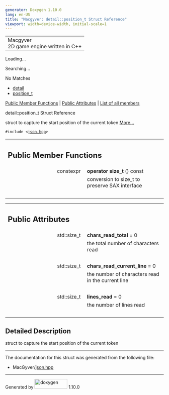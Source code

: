 ```yaml
---
generator: Doxygen 1.10.0
lang: en-US
title: "Macgyver: detail::position_t Struct Reference"
viewport: width=device-width, initial-scale=1
---
```


<div id="top">

<div id="titlearea">

<table data-cellspacing="0" data-cellpadding="0">
<colgroup>
<col style="width: 100%" />
</colgroup>
<tbody>
<tr id="projectrow" class="odd">
<td id="projectalign"><div id="projectname">
Macgyver
</div>
<div id="projectbrief">
2D game engine written in C++
</div></td>
</tr>
</tbody>
</table>

</div>

<div id="main-nav">

</div>

<div id="MSearchSelectWindow"
onmouseover="return searchBox.OnSearchSelectShow()"
onmouseout="return searchBox.OnSearchSelectHide()"
onkeydown="return searchBox.OnSearchSelectKey(event)">

</div>

<div id="MSearchResultsWindow">

<div id="MSearchResults">

<div class="SRPage">

<div id="SRIndex">

<div id="SRResults">

</div>

<div id="Loading" class="SRStatus">

Loading...

</div>

<div id="Searching" class="SRStatus">

Searching...

</div>

<div id="NoMatches" class="SRStatus">

No Matches

</div>

</div>

</div>

</div>

</div>

<div id="nav-path" class="navpath">

- <a href="namespacedetail.html" class="el">detail</a>
- <a href="structdetail_1_1position__t.html" class="el">position_t</a>

</div>

</div>

<div class="header">

<div class="summary">

[Public Member Functions](#pub-methods) \| [Public
Attributes](#pub-attribs) \| [List of all
members](structdetail_1_1position__t-members.html)

</div>

<div class="headertitle">

<div class="title">

detail::position_t Struct Reference

</div>

</div>

</div>

<div class="contents">

struct to capture the start position of the current token
[More...](#details)

`#include <`<a href="json_8hpp_source.html" class="el"><code>json.hpp</code></a>`>`

<table class="memberdecls">
<colgroup>
<col style="width: 50%" />
<col style="width: 50%" />
</colgroup>
<tbody>
<tr class="odd heading">
<td colspan="2"><h2 id="public-member-functions"
class="groupheader"><span id="pub-methods"></span> Public Member
Functions</h2></td>
</tr>
<tr id="r_a1299e15d15516235772d36e077ec9741"
class="even memitem:a1299e15d15516235772d36e077ec9741">
<td class="memItemLeft" style="text-align: right;"
data-valign="top"><span id="a1299e15d15516235772d36e077ec9741"></span>
constexpr </td>
<td class="memItemRight" data-valign="bottom"><strong>operator
size_t</strong> () const</td>
</tr>
<tr class="odd memdesc:a1299e15d15516235772d36e077ec9741">
<td class="mdescLeft"> </td>
<td class="mdescRight">conversion to size_t to preserve SAX
interface<br />
</td>
</tr>
<tr class="even separator:a1299e15d15516235772d36e077ec9741">
<td colspan="2" class="memSeparator"> </td>
</tr>
</tbody>
</table>

<table class="memberdecls">
<colgroup>
<col style="width: 50%" />
<col style="width: 50%" />
</colgroup>
<tbody>
<tr class="odd heading">
<td colspan="2"><h2 id="public-attributes" class="groupheader"><span
id="pub-attribs"></span> Public Attributes</h2></td>
</tr>
<tr id="r_ac4d220d61ce61eeffbea40985727a3b0"
class="even memitem:ac4d220d61ce61eeffbea40985727a3b0">
<td class="memItemLeft" style="text-align: right;"
data-valign="top"><span id="ac4d220d61ce61eeffbea40985727a3b0"></span>
std::size_t </td>
<td class="memItemRight"
data-valign="bottom"><strong>chars_read_total</strong> = 0</td>
</tr>
<tr class="odd memdesc:ac4d220d61ce61eeffbea40985727a3b0">
<td class="mdescLeft"> </td>
<td class="mdescRight">the total number of characters read<br />
</td>
</tr>
<tr class="even separator:ac4d220d61ce61eeffbea40985727a3b0">
<td colspan="2" class="memSeparator"> </td>
</tr>
<tr id="r_a6548d584bd03d1d47bfcd7cf8b1fb0c6"
class="odd memitem:a6548d584bd03d1d47bfcd7cf8b1fb0c6">
<td class="memItemLeft" style="text-align: right;"
data-valign="top"><span id="a6548d584bd03d1d47bfcd7cf8b1fb0c6"></span>
std::size_t </td>
<td class="memItemRight"
data-valign="bottom"><strong>chars_read_current_line</strong> = 0</td>
</tr>
<tr class="even memdesc:a6548d584bd03d1d47bfcd7cf8b1fb0c6">
<td class="mdescLeft"> </td>
<td class="mdescRight">the number of characters read in the current
line<br />
</td>
</tr>
<tr class="odd separator:a6548d584bd03d1d47bfcd7cf8b1fb0c6">
<td colspan="2" class="memSeparator"> </td>
</tr>
<tr id="r_a9ec1ac6600d1364f4d1c9f67de6a670b"
class="even memitem:a9ec1ac6600d1364f4d1c9f67de6a670b">
<td class="memItemLeft" style="text-align: right;"
data-valign="top"><span id="a9ec1ac6600d1364f4d1c9f67de6a670b"></span>
std::size_t </td>
<td class="memItemRight"
data-valign="bottom"><strong>lines_read</strong> = 0</td>
</tr>
<tr class="odd memdesc:a9ec1ac6600d1364f4d1c9f67de6a670b">
<td class="mdescLeft"> </td>
<td class="mdescRight">the number of lines read<br />
</td>
</tr>
<tr class="even separator:a9ec1ac6600d1364f4d1c9f67de6a670b">
<td colspan="2" class="memSeparator"> </td>
</tr>
</tbody>
</table>

<span id="details"></span>

## Detailed Description

<div class="textblock">

struct to capture the start position of the current token

</div>

------------------------------------------------------------------------

The documentation for this struct was generated from the following file:

- MacGyver/<a href="json_8hpp_source.html" class="el">json.hpp</a>

</div>

------------------------------------------------------------------------

<span class="small">Generated
by [<img src="doxygen.svg" class="footer" width="104" height="31"
alt="doxygen" />](https://www.doxygen.org/index.html) 1.10.0</span>
